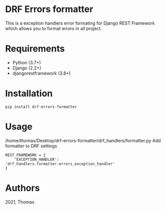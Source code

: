 DRF Errors formatter
====================

This is a exception handlers error formating for Django REST Framework 
which allows you to format errors in all project.


Requirements
============

- Python (3.7+)
- Django (2.2+)
- djangorestframework (3.8+)

Installation
============

```
pip install drf-errors-formatter
```

Usage
=====
/home/thomas/Desktop/drf-errors-formatter/drf_handlers/formatter.py
Add formatter to DRF settings

```
REST_FRAMEWORK = {
    'EXCEPTION_HANDLER': 'drf_handlers.formatter.errors_exception_handler'
}

```


Authors
=======
2021, Thomas